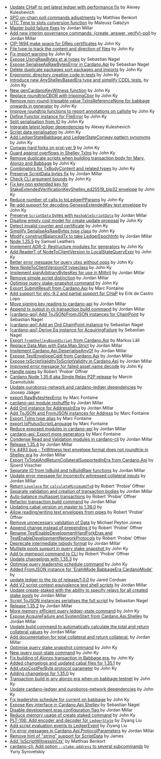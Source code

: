 - [Update CHaP to get latest ledger with performance fix](https://github.com/input-output-hk/cardano-node/pull/5157) by Alexey Kuleshevich
- [SPO on-chain poll commands adjustments](https://github.com/input-output-hk/cardano-node/pull/5132) by Matthias Benkort
- [UTC Time to slots conversion function](https://github.com/input-output-hk/cardano-node/pull/5130) by Mateusz Gałażyn
- [Master build failure fixes](https://github.com/input-output-hk/cardano-node/pull/5115) by Jordan Millar
- [Add new interim governance commands: {create, answer, verify}-poll](https://github.com/input-output-hk/cardano-node/pull/5112) by Jordan Millar
- [CIP-1694 make space for DRep certificates](https://github.com/input-output-hk/cardano-node/pull/5108) by John Ky
- [File type to track the content and direction of files](https://github.com/input-output-hk/cardano-node/pull/5105) by John Ky
- [Fix import warning](https://github.com/input-output-hk/cardano-node/pull/5087) by John Ky
- [Expose UsingRawBytes et al types](https://github.com/input-output-hk/cardano-node/pull/5086) by Sebastian Nagel
- [Expose SerialiseAsRawBytesError in Cardano.Api](https://github.com/input-output-hk/cardano-node/pull/5085) by Sebastian Nagel
- [Delete duplicate packages sort packages and imports](https://github.com/input-output-hk/cardano-node/pull/5084) by John Ky
- [Ergonomic directory creation code in tests](https://github.com/input-output-hk/cardano-node/pull/5083) by John Ky
- [Introduce new AnyShelleyBasedEra type and simplify CDDL tests.](https://github.com/input-output-hk/cardano-node/pull/5072) by John Ky
- [New genCardanoKeyWitness function](https://github.com/input-output-hk/cardano-node/pull/5071) by John Ky
- [Replace roundtripCBOR with trippingCbor](https://github.com/input-output-hk/cardano-node/pull/5069) by John Ky
- [Remove non-round-trippable value TxInsReferenceNone for babbage onwards in generator](https://github.com/input-output-hk/cardano-node/pull/5064) by John Ky
- [Improve roundtrip functions to report annotations on callsite](https://github.com/input-output-hk/cardano-node/pull/5063) by John Ky
- [Define Functor instance for FileError](https://github.com/input-output-hk/cardano-node/pull/5057) by John Ky
- [Split serialisation from IO](https://github.com/input-output-hk/cardano-node/pull/5049) by John Ky
- [Integrate latest ledger dependencies](https://github.com/input-output-hk/cardano-node/pull/5013) by Alexey Kuleshevich
- [Script data serialisation](https://github.com/input-output-hk/cardano-node/pull/5002) by John Ky
- [Add LedgerStateBabbage and LedgerStateConway pattern synonyms](https://github.com/input-output-hk/cardano-node/pull/5001) by John Ky
- [Conway hard forks on prot-ver 9](https://github.com/input-output-hk/cardano-node/pull/4988) by John Ky
- [Guard against overflows in Shelley TxIns](https://github.com/input-output-hk/cardano-node/pull/4956) by John Ky
- [Remove duplicate scripts when building transaction body for Mary, Alonzo and Babbage](https://github.com/input-output-hk/cardano-node/pull/4953) by John Ky
- [Combinators for TxBodyContent and related types](https://github.com/input-output-hk/cardano-node/pull/4941) by John Ky
- [Preserve ScriptData bytes fix](https://github.com/input-output-hk/cardano-node/pull/4926) by Jordan Millar
- [Check CLI argument bounds](https://github.com/input-output-hk/cardano-node/pull/4919) by John Ky
- [Fix key non extended key for StakeExtendedVerificationKeyShelley_ed25519_bip32 envelope](https://github.com/input-output-hk/cardano-node/pull/4918) by John Ky
- [Reduce number of calls to toLedgerPParams](https://github.com/input-output-hk/cardano-node/pull/4903) by John Ky
- [Re-add support for decoding GenesisExtendedKey text envelope](https://github.com/input-output-hk/cardano-node/pull/4894) by John Ky
- [Preserve `ScriptData` bytes with `HashableScriptData`](https://github.com/input-output-hk/cardano-node/pull/4886) by Jordan Millar
- [Disallow empty cost model for create update proposal](https://github.com/input-output-hk/cardano-node/pull/4885) by John Ky
- [Detect invalid counter and certificate](https://github.com/input-output-hk/cardano-node/pull/4880) by John Ky
- [Simplify SerialiseAsRawBytes type class](https://github.com/input-output-hk/cardano-node/pull/4876) by John Ky
- [Modify constructBalancedTx to take LedgerEpochInfo](https://github.com/input-output-hk/cardano-node/pull/4858) by Jordan Millar
- [Node 1.35.5](https://github.com/input-output-hk/cardano-node/pull/4851) by Samuel Leathers
- [Implement ADR-2: Restructure modules for generators](https://github.com/input-output-hk/cardano-node/pull/4833) by John Ky
- [Add ReaderT of NodeToClientVersion to LocalStateQueryExpr](https://github.com/input-output-hk/cardano-node/pull/4809) by John Ky
- [Better error message for query utxo without oops](https://github.com/input-output-hk/cardano-node/pull/4788) by John Ky
- [New NodeToClientVersionOf typeclass](https://github.com/input-output-hk/cardano-node/pull/4787) by John Ky
- [Implement signArbitraryBytesKes for use in Mithril](https://github.com/input-output-hk/cardano-node/pull/4779) by Jordan Millar
- [Remove simple script distinction](https://github.com/input-output-hk/cardano-node/pull/4763) by Jordan Millar
- [Optimise query stake-snapshot command](https://github.com/input-output-hk/cardano-node/pull/4754) by John Ky
- [Export SubmitResult from Cardano.Api](https://github.com/input-output-hk/cardano-node/pull/4753) by Marc Fontaine
- [Add support for ghc-9.2 and partial support for CHaP](https://github.com/input-output-hk/cardano-node/pull/4701) by Erik de Castro Lopo
- [Move signing key reading to cardano-api](https://github.com/input-output-hk/cardano-node/pull/4698) by Jordan Millar
- [Append tx output in cli transaction build command](https://github.com/input-output-hk/cardano-node/pull/4696) by Jordan Millar
- [[cardano-api] Add ToJSON/FromJSON instances for ChainPoint](https://github.com/input-output-hk/cardano-node/pull/4686) by Sebastian Nagel
- [[cardano-api] Add an Ord ChainPoint instance](https://github.com/input-output-hk/cardano-node/pull/4685) by Sebastian Nagel
- [[cardano-api] Derive Eq instance for AcquiringFailure](https://github.com/input-output-hk/cardano-node/pull/4683) by Sebastian Nagel
- [Export `fromShelleyBasedScript` from Cardano.Api](https://github.com/input-output-hk/cardano-node/pull/4682) by Markus Läll
- [Replace Data.Map with Data.Map.Strict](https://github.com/input-output-hk/cardano-node/pull/4675) by Jordan Millar
- [Implement Cardano.Api.DeserialiseAnyOf](https://github.com/input-output-hk/cardano-node/pull/4639) by Jordan Millar
- [Expose TextEnvelopeCddl from Cardano.Api](https://github.com/input-output-hk/cardano-node/pull/4635) by Jordan Millar
- [Expose txScriptValidityToScriptValidity in Cardano.Api](https://github.com/input-output-hk/cardano-node/pull/4628) by Jordan Millar
- [Improved error message for failed asset name decode](https://github.com/input-output-hk/cardano-node/pull/4626) by John Ky
- [Handle pipes](https://github.com/input-output-hk/cardano-node/pull/4625) by Robert 'Probie' Offner
- [Cardano Node 1.35.6 aka Single Relay P2P release](https://github.com/input-output-hk/cardano-node/pull/4612) by Marcin Szamotulski
- [Update ouroboros-network and cardano-ledger dependencies](https://github.com/input-output-hk/cardano-node/pull/4608) by Joosep Jääger
- [export RawBytesHexError](https://github.com/input-output-hk/cardano-node/pull/4599) by Marc Fontaine
- [cardano-api module reshuffle](https://github.com/input-output-hk/cardano-node/pull/4593) by Jordan Millar
- [Add Ord instance for AddressInEra](https://github.com/input-output-hk/cardano-node/pull/4587) by Jordan Millar
- [Add ToJSON and FromJSON instances for Address](https://github.com/input-output-hk/cardano-node/pull/4568) by Marc Fontaine
- [Export TxIns type alias](https://github.com/input-output-hk/cardano-node/pull/4565) by Marc Fontaine
- [export IsPlutusScriptLanguage](https://github.com/input-output-hk/cardano-node/pull/4554) by Marc Fontaine
- [Reduce exposed modules in cardano-api](https://github.com/input-output-hk/cardano-node/pull/4546) by Jordan Millar
- [cardano-api: Export more generators](https://github.com/input-output-hk/cardano-node/pull/4534) by Marc Fontaine
- [Condense Read and Validation modules in cardano-cli](https://github.com/input-output-hk/cardano-node/pull/4516) by Jordan Millar
- [Release 1.35.4](https://github.com/input-output-hk/cardano-node/pull/4508) by Jordan Millar
- [Fix 4493 bug - TxWitness text envelope format does not roundtrip in Shelley era](https://github.com/input-output-hk/cardano-node/pull/4501) by Jordan Millar
- [Export TxTotalAndReturnCollateralSupportedInEra from Cardano.Api](https://github.com/input-output-hk/cardano-node/pull/4496) by Sjoerd Visscher
- [Separate IO from txBuild and txBuildRaw functions](https://github.com/input-output-hk/cardano-node/pull/4491) by Jordan Millar
- [Update error message for incorrectly witnessed collateral inputs](https://github.com/input-output-hk/cardano-node/pull/4484) by Jordan Millar
- [Return `Lovelace` for `calculateMinimumUTxO`](https://github.com/input-output-hk/cardano-node/pull/4482) by Robert 'Probie' Offner
- [Separate validation and creation of transaction bodies](https://github.com/input-output-hk/cardano-node/pull/4468) by Jordan Millar
- [Auto-balance multiasset transactions](https://github.com/input-output-hk/cardano-node/pull/4450) by Robert 'Probie' Offner
- [Refactor transaction build command](https://github.com/input-output-hk/cardano-node/pull/4446) by Jordan Millar
- [Updating cabal version on master to 1.36.0](https://github.com/input-output-hk/cardano-node/pull/4391) by 
- [Allow reading/writing text envelopes from pipes](https://github.com/input-output-hk/cardano-node/pull/4384) by Robert 'Probie' Offner
- [Remove unnecessary validation of Data](https://github.com/input-output-hk/cardano-node/pull/4344) by Michael Peyton Jones
- [Append change instead of prepending it](https://github.com/input-output-hk/cardano-node/pull/4343) by Robert 'Probie' Offner
- [Rename TestEnableDevelopmentHardForkEras and TestEnableDevelopmentNetworkProtocols](https://github.com/input-output-hk/cardano-node/pull/4341) by Robert 'Probie' Offner
- [Deprecate intermediate txbody format](https://github.com/input-output-hk/cardano-node/pull/4303) by Jordan Millar
- [Multiple pools support in query stake snapshot ](https://github.com/input-output-hk/cardano-node/pull/4279) by John Ky
- [Add tx-mempool command to CLI](https://github.com/input-output-hk/cardano-node/pull/4276) by Robert 'Probie' Offner
- [Update changelogs with 1.35.3](https://github.com/input-output-hk/cardano-node/pull/4269) by 
- [Optimise query leadership schedule command](https://github.com/input-output-hk/cardano-node/pull/4250) by John Ky
- [Added FromJSON instance for 'EraInMode BabbageEra CardanoMode'](https://github.com/input-output-hk/cardano-node/pull/4249) by 
- [update ledger to the tip of release/1.0.0](https://github.com/input-output-hk/cardano-node/pull/4242) by Jared Corduan
- [Add V2 script context equivalence test shell scripts](https://github.com/input-output-hk/cardano-node/pull/4238) by Jordan Millar
- [Update create-staked with the ability to specify relays for all created stake pools](https://github.com/input-output-hk/cardano-node/pull/4234) by Jordan Millar
- [Script ToJSON instances serialises the full script](https://github.com/input-output-hk/cardano-node/pull/4223) by Sebastian Nagel
- [Release 1.35.2](https://github.com/input-output-hk/cardano-node/pull/4220) by Jordan Millar
- [More memory efficient query ledger-state command](https://github.com/input-output-hk/cardano-node/pull/4205) by John Ky
- [Expose AcquireFailure and SystemStart from Cardano.Api.Shelley](https://github.com/input-output-hk/cardano-node/pull/4199) by Jordan Millar
- [Update build command to automatically calculate the total and return collateral values](https://github.com/input-output-hk/cardano-node/pull/4198) by Jordan Millar
- [Add documentation for total collateral and return collateral.](https://github.com/input-output-hk/cardano-node/pull/4183) by Jordan Millar
- [Optimise query stake snapshot command](https://github.com/input-output-hk/cardano-node/pull/4179) by John Ky
- [New query pool-state command](https://github.com/input-output-hk/cardano-node/pull/4170) by John Ky
- [Fix building of Alonzo transaction in Babbage era.](https://github.com/input-output-hk/cardano-node/pull/4166) by John Ky
- [Added changelogs and updated cabal files for 1.35.1](https://github.com/input-output-hk/cardano-node/pull/4153) by 
- [Add utxoCostPerByte protocol parameter](https://github.com/input-output-hk/cardano-node/pull/4141) by John Ky
- [Adding changelogs for 1.35.0](https://github.com/input-output-hk/cardano-node/pull/4136) by 
- [Transaction build in any alonzo era when on babbage testnet](https://github.com/input-output-hk/cardano-node/pull/4135) by John Ky
- [Update cardano-ledger and ouroboros-network dependencies](https://github.com/input-output-hk/cardano-node/pull/4118) by John Ky
- [Fix leadership schedule for current on babbage](https://github.com/input-output-hk/cardano-node/pull/4106) by John Ky
- [Expose Key interface in Cardano.Api.Shelley](https://github.com/input-output-hk/cardano-node/pull/4048) by Sebastian Nagel
- [Disable development eras configuration flag ](https://github.com/input-output-hk/cardano-node/pull/4030) by Jordan Millar
- [Reduce memory usage of create staked command](https://github.com/input-output-hk/cardano-node/pull/4021) by John Ky
- [PLT-106: Add encoder and decoder for `LedgerState`](https://github.com/input-output-hk/cardano-node/pull/3993) by Ziyang Liu
- [Add script evaluation events to LedgerEvent](https://github.com/input-output-hk/cardano-node/pull/3984) by Ziyang Liu
- [Fix error messages in Cardano.Api.ProtocolParameters](https://github.com/input-output-hk/cardano-node/pull/3894) by Jordan Millar
- [Remove hint of "string" support for ScriptData](https://github.com/input-output-hk/cardano-node/pull/3775) by James
- [Add 'IsScriptWitnessInCtx'](https://github.com/input-output-hk/cardano-node/pull/3441) by Matthias Benkort
- [cardano-cli: Add option `--stake-address` to several subcommands](https://github.com/input-output-hk/cardano-node/pull/3404) by Yuriy Syrovetskiy
